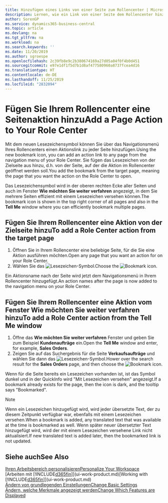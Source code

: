 ```yaml
---
title: Hinzufügen eines Links von einer Seite zum Rollencenter | Microsoft Docs
description: Lernen, wie ein Link von einer Seite dem Rollencenter hinzugefügt wird.
author: SorenGP
ms.service: dynamics365-business-central
ms.topic: article
ms.devlang: na
ms.tgt_pltfrm: na
ms.workload: na
ms.search.keywords: ''
ms.date: 11/20/2019
ms.author: sgroespe
ms.openlocfilehash: 2c39fb8e9c2b380674169a27d05a04f0f4b0d451
ms.sourcegitcommit: e97e1df1f5d7b1d8af477580960a8737fcea4d16
ms.translationtype: HT
ms.contentlocale: de-DE
ms.lasthandoff: 11/25/2019
ms.locfileid: "2832094"
---
```

# <a name="add-a-page-action-to-your-role-center"></a><span data-ttu-id="5d59a-103">Fügen Sie Ihrem Rollencenter eine Seitenaktion hinzu</span><span class="sxs-lookup"><span data-stu-id="5d59a-103">Add a Page Action to Your Role Center</span></span>
<span data-ttu-id="5d59a-104">Mit dem neuen Lesezeichensymbol können Sie über das Navigationsmenü Ihres Rollencenters einen Aktionslink zu jeder Seite hinzufügen.</span><span class="sxs-lookup"><span data-stu-id="5d59a-104">Using the new bookmark icon, you can add an action link to any page from the navigation menu of your Role Center.</span></span> <span data-ttu-id="5d59a-105">Sie fügen das Lesezeichen von der Zielseite aus hinzu, d.h. von der Seite, auf der die Aktion im Rollencenter geöffnet werden soll.</span><span class="sxs-lookup"><span data-stu-id="5d59a-105">You add the bookmark from the target page, meaning the page that you want the action on the Role Center to open.</span></span>

<span data-ttu-id="5d59a-106">Das Lesezeichensymbol wird in der oberen rechten Ecke aller Seiten und auch im Fenster **Wie möchten Sie weiter verfahren** angezeigt, in dem Sie mehrere Seiten effizient mit einem Lesezeichen versehen können.</span><span class="sxs-lookup"><span data-stu-id="5d59a-106">The bookmark icon is shown in the top right corner of all pages and also in the **Tell Me** window where you can efficiently bookmark multiple pages.</span></span>

## <a name="to-add-a-role-center-action-from-the-target-page"></a><span data-ttu-id="5d59a-107">Fügen Sie Ihrem Rollencenter eine Aktion von der Zielseite hinzu</span><span class="sxs-lookup"><span data-stu-id="5d59a-107">To add a Role Center action from the target page</span></span>
1. <span data-ttu-id="5d59a-108">Öffnen Sie in Ihrem Rollencenter eine beliebige Seite, für die Sie eine Aktion ausführen möchten.</span><span class="sxs-lookup"><span data-stu-id="5d59a-108">Open any page that you want an action for on your Role Center.</span></span>
2. <span data-ttu-id="5d59a-109">Wählen Sie das ![Lesezeichen](media/ui_bookmark_icon.png "Lesezeichen")-Symbol.</span><span class="sxs-lookup"><span data-stu-id="5d59a-109">Choose the ![Bookmark](media/ui_bookmark_icon.png "Bookmark") icon.</span></span>

<span data-ttu-id="5d59a-110">Ein Aktionsname nach der Seite wird jetzt dem Navigationsmenü in Ihrem Rollencenter hinzugefügt.</span><span class="sxs-lookup"><span data-stu-id="5d59a-110">An action names after the page is now added to the navigation menu on your Role Center.</span></span>

## <a name="to-add-a-role-center-action-from-the-tell-me-window"></a><span data-ttu-id="5d59a-111">Fügen Sie Ihrem Rollencenter eine Aktion vom Fenster Wie möchten Sie weiter verfahren hinzu</span><span class="sxs-lookup"><span data-stu-id="5d59a-111">To add a Role Center action from the Tell Me window</span></span>
1. <span data-ttu-id="5d59a-112">Öffne das **Wie möchten Sie weiter verfahren** Fenster und geben Sie zum Beispiel **Kundenaufträge** ein.</span><span class="sxs-lookup"><span data-stu-id="5d59a-112">Open the **Tell Me** window and enter, for example, **Sales Orders**.</span></span>
2. <span data-ttu-id="5d59a-113">Zeigen Sie auf das Suchergebnis für die Seite **Verkaufsaufträge** und wählen Sie dann das ![Lesezeichen](media/ui_bookmark_icon.png "Lesezeichen")-Symbol.</span><span class="sxs-lookup"><span data-stu-id="5d59a-113">Hower over the search result for the **Sales Orders** page, and then choose the ![Bookmark](media/ui_bookmark_icon.png "Bookmark") icon.</span></span>

<span data-ttu-id="5d59a-114">Wenn für die Seite bereits ein Lesezeichen vorhanden ist, ist das Symbol dunkel und in der QuickInfo wird "Mit Lesezeichen versehen" angezeigt.</span><span class="sxs-lookup"><span data-stu-id="5d59a-114">If a bookmark already exists for the page, then the icon is dark, and the tooltip says "Bookmarked".</span></span>

> [!NOTE]  
> <span data-ttu-id="5d59a-115">Wenn ein Lesezeichen hinzugefügt wird, wird jeder übersetzte Text, der zu diesem Zeitpunkt verfügbar war, ebenfalls mit einem Lesezeichen versehen.</span><span class="sxs-lookup"><span data-stu-id="5d59a-115">When a bookmark is added, any translated text that was available at the time is bookmarked as well.</span></span> <span data-ttu-id="5d59a-116">Wenn später neuer übersetzter Text hinzugefügt wird, wird der mit einem Lesezeichen versehene Link nicht aktualisiert.</span><span class="sxs-lookup"><span data-stu-id="5d59a-116">If new translated text is added later, then the bookmarked link is not updated.</span></span>

## <a name="see-also"></a><span data-ttu-id="5d59a-117">Siehe auch</span><span class="sxs-lookup"><span data-stu-id="5d59a-117">See Also</span></span>
[<span data-ttu-id="5d59a-118">Ihren Arbeitsbereich personalisieren</span><span class="sxs-lookup"><span data-stu-id="5d59a-118">Personalize Your Workspace</span></span>](ui-personalization-user.md)  
<span data-ttu-id="5d59a-119">[Arbeiten mit [!INCLUDE[d365fin](includes/d365fin_md.md)]](ui-work-product.md)</span><span class="sxs-lookup"><span data-stu-id="5d59a-119">[Working with [!INCLUDE[d365fin](includes/d365fin_md.md)]](ui-work-product.md)</span></span>  
[<span data-ttu-id="5d59a-120">Ändern von grundlegenden Einstellungen</span><span class="sxs-lookup"><span data-stu-id="5d59a-120">Change Basic Settings</span></span>](ui-change-basic-settings.md)  
[<span data-ttu-id="5d59a-121">Ändern, welche Merkmale angezeigt werden</span><span class="sxs-lookup"><span data-stu-id="5d59a-121">Change Which Features are Displayed</span></span>](ui-experiences.md)  
